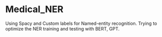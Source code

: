 # Medical_NER
Using Spacy and Custom labels for Named-entity recognition. Trying to optimize the NER training and testing with BERT, GPT.
